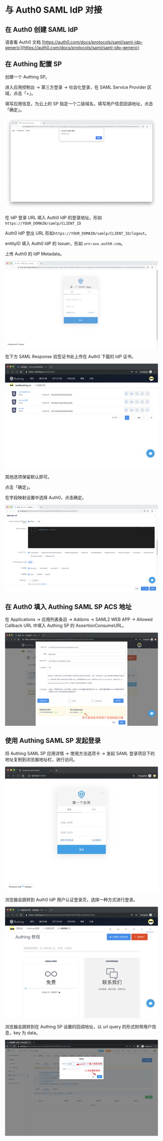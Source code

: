 # 与 Auth0 SAML IdP 对接

## 在 Auth0 创建 SAML IdP

请查看 Auth0 文档 [https://auth0.com/docs/protocols/saml/saml-idp-generic](https://auth0.com/docs/protocols/saml/saml-idp-generic)

## 在 Authing 配置 SP

创建一个 Authing SP。

进入应用控制台 -&gt; 第三方登录 -&gt; 社会化登录，在 SAML Service Provider 区域，点击「+」。

填写应用信息，为云上的 SP 指定一个二级域名，填写用户信息回调地址，点击「确定」。

![](../../../.gitbook/assets/image%20%28132%29.png)

在 IdP 登录 URL 填入 Auth0 IdP 的登录地址，形如`https://YOUR_DOMAIN/samlp/CLIENT_ID`

Auth0 IdP 登出 URL 形如`https://YOUR_DOMAIN/samlp/CLIENT_ID/logout`。

entityID 填入 Auth0 IdP 的 Issuer，形如 `urn:xxx.auth0.com`。

上传 Auth0 的 IdP Metadata。

![&#x586B;&#x5199; SAML IdP &#x57FA;&#x672C;&#x4FE1;&#x606F;&#x5E76;&#x4E0A;&#x4F20; IdP Metadata](../../../.gitbook/assets/image%20%28137%29.png)

在下方 SAML Response 验签证书处上传在 Auth0 下载的 IdP 证书。

![&#x4E0A;&#x4F20; auth0 IdP &#x7684;&#x8BC1;&#x4E66;](../../../.gitbook/assets/image%20%28258%29.png)

其他选项保留默认即可。

点击「确定」。

在字段映射设置中选择 Auth0，点击确定。

![&#x914D;&#x7F6E;&#x5B57;&#x6BB5;&#x6620;&#x5C04;](../../../.gitbook/assets/image%20%28253%29.png)

## 在 Auth0 填入 Authing SAML SP ACS 地址

在 Applications -&gt; 应用列表条目 -&gt; Addons -&gt; SAML2 WEB APP -&gt; Allowed Callback URL 中填入 Authing SP 的 AssertionConsumeURL。

![&#x586B;&#x5165; Authing SP &#x7684; ACS &#x5730;&#x5740;](../../../.gitbook/assets/image%20%2851%29.png)

## 使用 Authing SAML SP 发起登录

将 Authing SAML SP 应用详情 -&gt; 使用方法选项卡 -&gt; 发起 SAML 登录项目下的地址复制到浏览器地址栏，进行访问。

![](../../../.gitbook/assets/image%20%28145%29.png)

浏览器会跳转到 Auth0 IdP 用户认证登录页，选择一种方式进行登录。

![](../../../.gitbook/assets/image%20%28302%29.png)

浏览器会跳转到在 Authing SP 设置的回调地址，以 url query 的形式附带用户信息，key 为 data。

![](../../../.gitbook/assets/image%20%28469%29.png)

